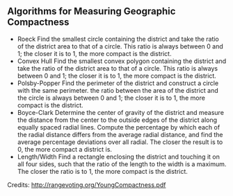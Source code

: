 ## Algorithms for Measuring Geographic Compactness

* Roeck
Find the smallest circle containing the district and take the ratio of the district area to that of a circle. This ratio is always between 0 and 1; the closer it is to 1, the more compact is the district.
* Convex Hull
Find the smallest convex polygon containing the district and take the ratio of the district area to that of a circle. This ratio is always between 0 and 1; the closer it is to 1, the more compact is the district.
* Polsby-Popper
Find the perimeter of the district and construct a circle with the same perimeter. the ratio between the area of the district and the circle is always between 0 and 1; the closer it is to 1, the more compact is the district.
* Boyce-Clark
Determine the center of gravity of the district and measure the distance from the center to the outside edges of the district along equally spaced radial lines. Compute the percentage by which each of the radial distance differs from the average radial distance, and find the average percentage deviations over all radial. The closer the result is to 0, the more compact a district is.
* Length/Width
Find a rectangle enclosing the district and touching it on all four sides, such that the ratio of the length to the width is a maximum. The closer the ratio is to 1, the more compact is the district.

Credits:
http://rangevoting.org/YoungCompactness.pdf
